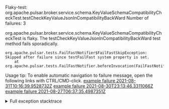         
Flaky-test: org.apache.pulsar.broker.service.schema.KeyValueSchemaCompatibilityCheckTest.testCheckKeyValueJsonInCompatibilityBackWard
Number of failures: 3

org.apache.pulsar.broker.service.schema.KeyValueSchemaCompatibilityCheckTest is flaky. The testCheckKeyValueJsonInCompatibilityBackWard test method fails sporadically.

```
org.apache.pulsar.tests.FailFastNotifier$FailFastSkipException: Skipped after failure since testFailFast system property is set.
	at org.apache.pulsar.tests.FailFastNotifier.beforeInvocation(FailFastNotifier.java:88)

```

Usage tip: To enable automatic navigation to failure message, open the following links with CTRL/CMD-click.
[example failure 2021-08-31T10:16:39.9528732Z](https://github.com/apache/pulsar/runs/3471501156?check_suite_focus=true#step:10:1603)
[example failure 2021-08-30T23:13:46.3311066Z](https://github.com/apache/pulsar/runs/3467152431?check_suite_focus=true#step:9:863)
[example failure 2021-08-27T06:37:35.4987351Z](https://github.com/apache/pulsar/runs/3440411059?check_suite_focus=true#step:9:2785)


<details>
<summary>Full exception stacktrace</summary>
<code><pre>
org.apache.pulsar.tests.FailFastNotifier$FailFastSkipException: Skipped after failure since testFailFast system property is set.
	at org.apache.pulsar.tests.FailFastNotifier.beforeInvocation(FailFastNotifier.java:88)

</pre></code>
</details>


